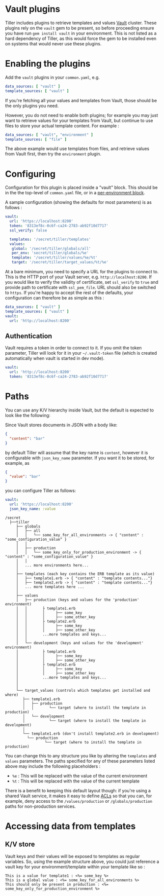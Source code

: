 # Vault plugins

Tiller includes plugins to retrieve templates and values [Vault](https://www.vaultproject.io) cluster. These plugins rely on the `vault` gem to be present, so before proceeding ensure you have run `gem install vault` in your environment. This is not listed as a hard dependency of Tiller, as this would force the gem to be installed even on systems that would never use these plugins.

# Enabling the plugins
Add the `vault` plugins in your `common.yaml`, e.g.

```yaml
data_sources: [ "vault" ]
template_sources: [ "vault" ]
```

If you're fetching all your values and templates from Vault, those should be the only plugins you need.

However, you do not need to enable both plugins; for example you may just want to retrieve values for your templates from Vault, but continue to use files to store your actual template content. For example :

```yaml
data_sources: [ "vault", "environment" ]
template_sources: [ "file" ]
```

The above example would use templates from files, and retrieve values from Vault first, then try the `environment` plugin.


# Configuring
Configuration for this plugin is placed inside a "vault" block. This should be in the the top-level of `common.yaml` file, or in a [per-environment block](file.md#overriding-common-settings).

A sample configuration (showing the defaults for most parameters) is as follows :

```yaml
vault:
  url: 'https://localhost:8200'
  token: '8313ef8c-0c6f-ca24-2783-ab92f10d7717'
  ssl_verify: false

  templates: '/secret/tiller/templates'
  values:
   global: '/secret/tiller/globals/all'
   per_env: 'secret/tiller/globals/%e'
   template: '/secret/tiller/values/%e/%t'
   target: '/secret/tiller/target_values/%t/%e'
```

At a bare minimum, you need to specify a URL for the plugins to connect to. This is the HTTP port of your Vault server, e.g. `http://localhost:8200`. If you would like to verify the validity of certificate, set `ssl_verify` to `true` and provide path to certificate with `ssl_pem_file`. URL should also be switched to `https`. If you're happy to accept the rest of the defaults, your configuration can therefore be as simple as this :

```yaml
data_sources: [ "vault" ]
template_sources: [ "vault" ]
vault:
  url: 'http://localhost:8200'
```

## Authentication

Vault requires a token in order to connect to it. If you omit the token parameter, Tiller will look for it in your `~/.vault-token` file (which is created automatically when vault is started in dev mode). 
 

```yaml
vault:
  url: 'http://localhost:8200'
  token: '8313ef8c-0c6f-ca24-2783-ab92f10d7717'
```

# Paths
You can use any K/V hierarchy inside Vault, but the default is expected to look like the following:

Since Vault stores documents in JSON with a body like: 

```json
{
  "content": "bar"
}
```

by default Tiller will assume that the key name is `content`, however it is configurable with `json_key_name` parameter. If you want it to be stored, for example, as 

```json
{
  "value": "bar"
}
```

you can configure Tiller as follows: 

```yaml
vault:
  url: 'https://localhost:8200'
  json_key_name: :value
```
	/secret
	  ├──tiller
		 ├── globals
	 	 │   ├── all
	 	 │   │   └── some_key_for_all_environments -> { "content" : "some_configuration_value" }
	 	 │   │
	 	 │   ├── production
	 	 │   │   └── some_key_only_for_production_environment -> { "content" : "some_configuration_value" }
	 	 │   │
	 	 │   ... more environments here...
	 	 │
	 	 ├── templates (each key contains the ERB template as its value)
	 	 │   ├── template1.erb -> { "content" : "template contents..."}
	 	 │   ├── template2.erb -> { "content" : "template contents..."}
	 	 │   ... more templates here ...
	 	 │
	 	 ├── values
	 	 │   ├── production (keys and values for the 'production' environment)
	 	 │   │       ├ template1.erb
	 	 │   │       │     ├── some_key 
	 	 │   │       │     ├── some_other_key
     	 │   │       ├ template2.erb
	 	 │   │       │     ├── some_key
	 	 │   │       │     ├── some_other_key
     	 │   │       ...more templates and keys...
 	 	 │   │
 	 	 │   └── development (keys and values for the 'development' environment)
	 	 │           ├ template1.erb
	 	 │           │     ├── some_key
	 	 │           │     ├── some_other_key
     	 │           ├ template2.erb
	 	 │           │     ├── some_key
	 	 │           │     ├── some_other_key
     	 │           ...more templates and keys...
 	 	 │
 	 	 │
    	 └── target_values (controls which templates get installed and where)
	     	├── template1.erb
	     	│   ├── production
	     	│   │       └── target (where to install the template in production)
	     	│   └── development
	     	│           └── target (where to install the template in development)
	     	│
	     	└── template1.erb (don't install template2.erb in development)
	       	  └── production
	                  └── target (where to install the template in production)



You can change this to any structure you like by altering the `templates` and `values` parameters. The paths specified for any of these parameters listed above may include the following placeholders :

* `%e` : This will be replaced with the value of the current environment
* `%t` : This will be replaced with the value of the current template

There is a benefit to keeping this default layout though: if you're using a shared Vault service, it makes it easy to define [ACLs](https://www.vaultproject.io/intro/getting-started/acl.html) so that you can, for example, deny access to the `/values/production` or `/globals/production` paths for non-production services.

# Accessing data from templates

## K/V store
Vault keys and their values will be exposed to templates as regular variables. So, using the example structure above, you could just reference a vault key for your environment/template within your template like so :

```erb
This is a value for template1 : <%= some_key %>
This is a global value : <%= some_key_for_all_environments %>
This should only be present in production : <%= some_key_only_for_production_environment %>
```

